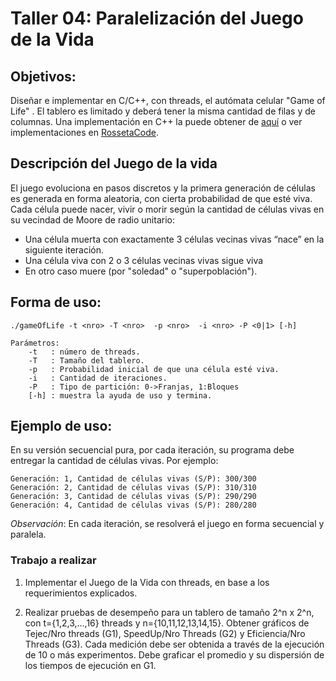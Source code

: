 
# Taller 04: Paralelización del Juego de la Vida

## Objetivos:

Diseñar e implementar en C/C++, con threads, el autómata celular "Game of Life" . El tablero es limitado y deberá tener la misma cantidad de filas y de columnas. Una implementación en C++ la puede obtener de [aquí](https://github.com/gabriel-astudillo/Game-of-live/tree/master/agent%20version) o ver implementaciones en [RossetaCode](http://rosettacode.org/wiki/Conway%27s_Game_of_Life).

## Descripción del Juego de la vida

El juego evoluciona en pasos discretos y la primera generación de células es generada en forma aleatoria, con cierta probabilidad de que esté viva. Cada célula puede nacer, vivir o morir según la cantidad de células vivas en su vecindad de Moore de radio unitario:
* Una célula muerta con exactamente 3 células vecinas vivas “nace” en la siguiente iteración.
* Una célula viva con 2 o 3 células vecinas vivas sigue viva
* En otro caso muere (por "soledad" o "superpoblación").

## Forma de uso:
```
./gameOfLife -t <nro> -T <nro>  -p <nro>  -i <nro> -P <0|1> [-h]

Parámetros:
	-t   : número de threads.
	-T   : Tamaño del tablero.
	-p   : Probabilidad inicial de que una célula esté viva.
	-i   : Cantidad de iteraciones.
	-P   : Tipo de partición: 0->Franjas, 1:Bloques
	[-h] : muestra la ayuda de uso y termina.
``` 
## Ejemplo de uso:

En su versión secuencial pura, por cada iteración, su programa debe entregar la cantidad de células vivas. Por ejemplo:
```
Generación: 1, Cantidad de células vivas (S/P): 300/300
Generación: 2, Cantidad de células vivas (S/P): 310/310
Generación: 3, Cantidad de células vivas (S/P): 290/290
Generación: 4, Cantidad de células vivas (S/P): 280/280
```

*Observación*: En cada iteración, se resolverá el juego en forma secuencial y paralela.

### Trabajo a realizar

1) Implementar el Juego de la Vida con threads, en base a los requerimientos explicados.
   
2) Realizar pruebas de desempeño para un tablero de tamaño 2^n x 2^n, con t={1,2,3,...,16} threads y n={10,11,12,13,14,15}.
   Obtener gráficos de Tejec/Nro threads (G1), SpeedUp/Nro Threads (G2) y Eficiencia/Nro Threads (G3). 
   Cada medición debe ser obtenida a través de la ejecución de 10 o más experimentos. Debe graficar el promedio y su dispersión de los tiempos de ejecución en G1.



